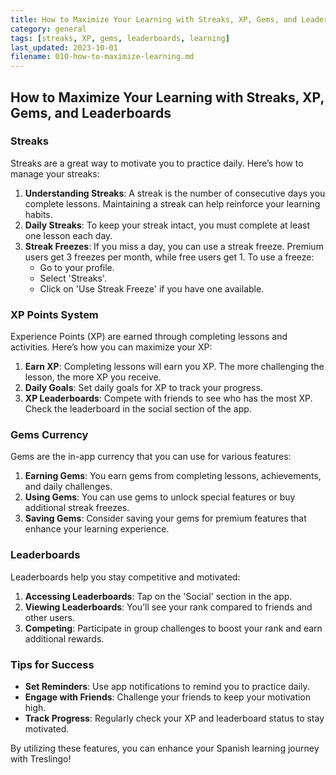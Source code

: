 ```yaml
---
title: How to Maximize Your Learning with Streaks, XP, Gems, and Leaderboards
category: general
tags: [streaks, XP, gems, leaderboards, learning]
last_updated: 2023-10-01
filename: 010-how-to-maximize-learning.md
---
```


## How to Maximize Your Learning with Streaks, XP, Gems, and Leaderboards

### Streaks
Streaks are a great way to motivate you to practice daily. Here’s how to manage your streaks:

1. **Understanding Streaks**: A streak is the number of consecutive days you complete lessons. Maintaining a streak can help reinforce your learning habits.
2. **Daily Streaks**: To keep your streak intact, you must complete at least one lesson each day.
3. **Streak Freezes**: If you miss a day, you can use a streak freeze. Premium users get 3 freezes per month, while free users get 1. To use a freeze:
   - Go to your profile.
   - Select 'Streaks'.
   - Click on 'Use Streak Freeze' if you have one available.

### XP Points System
Experience Points (XP) are earned through completing lessons and activities. Here’s how you can maximize your XP:

1. **Earn XP**: Completing lessons will earn you XP. The more challenging the lesson, the more XP you receive.
2. **Daily Goals**: Set daily goals for XP to track your progress.
3. **XP Leaderboards**: Compete with friends to see who has the most XP. Check the leaderboard in the social section of the app.

### Gems Currency
Gems are the in-app currency that you can use for various features:

1. **Earning Gems**: You earn gems from completing lessons, achievements, and daily challenges.
2. **Using Gems**: You can use gems to unlock special features or buy additional streak freezes.
3. **Saving Gems**: Consider saving your gems for premium features that enhance your learning experience.

### Leaderboards
Leaderboards help you stay competitive and motivated:

1. **Accessing Leaderboards**: Tap on the 'Social' section in the app.
2. **Viewing Leaderboards**: You’ll see your rank compared to friends and other users.
3. **Competing**: Participate in group challenges to boost your rank and earn additional rewards.

### Tips for Success
- **Set Reminders**: Use app notifications to remind you to practice daily.
- **Engage with Friends**: Challenge your friends to keep your motivation high.
- **Track Progress**: Regularly check your XP and leaderboard status to stay motivated.

By utilizing these features, you can enhance your Spanish learning journey with Treslingo!
